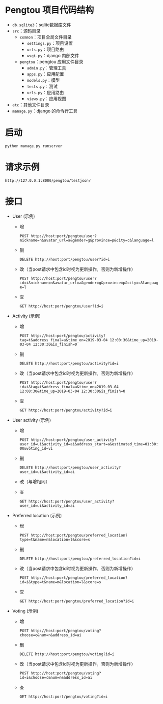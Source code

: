 # Pengtou 项目代码结构
* `db.sqlite3`：sqlite数据库文件
* `src`：源码目录
    * `common`：项目全局文件目录
        * `settings.py`：项目设置
        * `urls.py`：项目路由
        * `wsgi.py`：django 内部文件
    * `pengtou`：pengtou 应用文件目录
        * `admin.py`：管理工具
        * `apps.py`：应用配置
        * `models.py`：模型
        * `tests.py`：测试
        * `urls.py`：应用路由
        * `views.py`：应用视图
* `etc`：其他文件目录
* `manage.py`：django 的命令行工具

# 启动
`python manage.py runserver`

# 请求示例
`http://127.0.0.1:8000/pengtou/testjson/`

# 接口

* User (示例)
    * 增
    
        `POST http://host:port/pengtou/user?nickname=n&avatar_url=a&gender=g&province=p&city=c&language=l`
    * 删 
    
        `DELETE http://host:port/pengtou/user?id=i`
    
    * 改（当post请求中包含id时视为更新操作，否则为新增操作）
    
        `POST http://host:port/pengtou/user?id=i&nickname=n&avatar_url=a&gender=g&province=p&city=c&language=l` 
    * 查
    
        `GET http://host:port/pengtou/user?id=i`
        
* Activity (示例)
    * 增
    
        `POST http://host:port/pengtou/activity?tag=t&address_final=a&time_on=2019-03-04 12:00:30&time_up=2019-03-04 12:30:30&is_finish=0`
    * 删 
    
        `DELETE http://host:port/pengtou/activity?id=i`
    
    * 改（当post请求中包含id时视为更新操作，否则为新增操作）
    
        `POST http://host:port/pengtou/user?id=i&tag=t&address_final=a&time_on=2019-03-04 12:00:30&time_up=2019-03-04 12:30:30&is_finish=0` 
    * 查
    
        `GET http://host:port/pengtou/activity?id=i`
        
* User activity (示例)
    * 增
    
        `POST http://host:port/pengtou/user_activity?user_id=ui&activity_id=ai&address_start=a&estimated_time=01:30:00&voting_id=vi`
    * 删 
    
        `DELETE http://host:port/pengtou/user_activity?user_id=ui&activity_id=ai`
    
    * 改（与增相同） 
    * 查
    
        `GET http://host:port/pengtou/user_activity?user_id=ui&activity_id=ai`
        
        
* Preferred location (示例)
    * 增
    
        `POST http://host:port/pengtou/preferred_location?type=t&name=n&location=l&score=s`
    * 删 
    
        `DELETE http://host:port/pengtou/preferred_location?id=i`
    
    * 改（当post请求中包含id时视为更新操作，否则为新增操作）
    
        `POST http://host:port/pengtou/preferred_location?id=i&type=t&name=n&location=l&score=s` 
    * 查
    
        `GET http://host:port/pengtou/preferred_location?id=i`
 
* Voting (示例)
    * 增
    
        `POST http://host:port/pengtou/voting?choose=c&num=n&address_id=ai`
    * 删 
    
        `DELETE http://host:port/pengtou/voting?id=i`
    
    * 改（当post请求中包含id时视为更新操作，否则为新增操作）
    
        `POST http://host:port/pengtou/voting?id=i&choose=c&num=n&address_id=ai` 
    * 查
    
        `GET http://host:port/pengtou/voting?id=i`
                